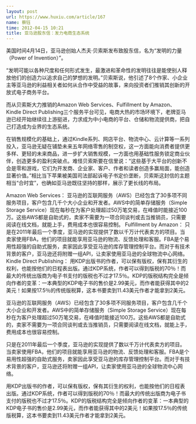```yaml
---
layout: post
url: https://www.huxiu.com/article/167
name: 蔡钰
time: 2012-04-15 10:21
title: 亚马逊股东信：发力电商生态系统
---
```

美国时间4月14日，亚马逊创始人杰夫·贝索斯发布致股东信，名为“发明的力量（Power of Invention）”。

“发明可能以各种尺度和任何形式发生，最激进和革命性的发明往往是能使别人释放他们的创造力以追求自己的梦想的发明。”贝索斯说，他引述了8个作家、小企业主等亚马逊的利益相关者如何从合作中受益的故事，来向投资者们推销其创新的开放式电子商务平台。

而从贝索斯大力推销的Amazon Web Services、Fulfillment by Amazon、Kindle Direct Publishing三个服务平台可见，电商大热的市场环境下，老牌亚马逊已经开始继续往上游挺进，力求成为中小电商的平台、仓储和物流提供商，把自己打造成为业界的生态系统。

在销售规模化的基础上，通过Kindle系列、网店平台、物流中心、云计算等一系列投入，亚马逊无疑在铺垫未来五年网络零售的制空权，这一方面能向消费者提供更多样、更轻的未来商品，进一步扩大销售规模，一方面也用基础性服务锁定商业伙伴，创造更多的盈利突破点。难怪贝索斯要在信里说：“这些基于大平台的创新不会是零和游戏，它们为开发商、企业家、客户、作者和读者创造多赢局面，能创造显著价值。”相比当下苹果被美国司法部起诉电子书定价垄断，贝索斯这封信的主题相当“合时宜”，也确如亚马逊既往坚持的那样，展示了更长线的布局。

Amazon Web Services： 亚马逊的互联网服务（AWS）已经包含了30多项不同服务项目，客户包含几千个大小企业和开发者。AWS中的简单存储服务（Simple Storage Service）现在每秒在为客户处理超过50万笔交易，在峰值时能接近100万。这些AWS都是自助式的，卖家不需要为一项合同谈判或去当推销员，只需要阅读在线文档，就能上手，费用成本也很容易控制。 Fulfillment by Amazon： 只是在2011年最后一个季度，亚马逊的实现提供了数以千万计代表卖方的项目。当卖家使用FBA，他们的项目就能享用亚马逊的物流、反馈处理和客服。FBA是个易用性超强的自助式服务，卖家因此享受亚马逊的库存管理控制平台。而对于有技术背景的客户，亚马逊还将附赠一组API，让卖家使用亚马逊的全球物流中心网络。 Kindle Direct Publishing： 用KDP出版书的作者，可以保有版权，保有其衍生的权利，也能按他们的日程表出版。通过KDP系统，作者可以得到版税的70％！而最大的传统出版商为电子书支付的版税也不过才17.5％。KDP的版税结构完全是倾向作者的变革：一本典型的KDP电子书的售价是2.99美元，而作者能获得其中的2美元！如果按17.5％的传统版税算，这本书要卖到11.43美元作者才能拿到2美元。

亚马逊的互联网服务（AWS）已经包含了30多项不同服务项目，客户包含几千个大小企业和开发者。AWS中的简单存储服务（Simple Storage Service）现在每秒在为客户处理超过50万笔交易，在峰值时能接近100万。这些AWS都是自助式的，卖家不需要为一项合同谈判或去当推销员，只需要阅读在线文档，就能上手，费用成本也很容易控制。

只是在2011年最后一个季度，亚马逊的实现提供了数以千万计代表卖方的项目。当卖家使用FBA，他们的项目就能享用亚马逊的物流、反馈处理和客服。FBA是个易用性超强的自助式服务，卖家因此享受亚马逊的库存管理控制平台。而对于有技术背景的客户，亚马逊还将附赠一组API，让卖家使用亚马逊的全球物流中心网络。

用KDP出版书的作者，可以保有版权，保有其衍生的权利，也能按他们的日程表出版。通过KDP系统，作者可以得到版税的70％！而最大的传统出版商为电子书支付的版税也不过才17.5％。KDP的版税结构完全是倾向作者的变革：一本典型的KDP电子书的售价是2.99美元，而作者能获得其中的2美元！如果按17.5％的传统版税算，这本书要卖到11.43美元作者才能拿到2美元。

